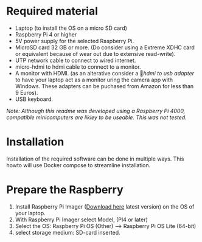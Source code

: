 # Required material

 - Laptop (to install the OS on a micro SD card)
 - Raspberry Pi 4 or higher
 - 5V power supply for the selected Raspberry Pi.
 - MicroSD card 32 GB or more. (Do consider using a Extreme XDHC card or equivalent because of wear out due to extensive read-write).
 - UTP network cable to connect to wired internet. 
 - micro-hdmi to hdmi cable to connect to a monitor.
 - A monitor with HDMI. (as an alterative consider a *hdmi to usb adapter* to have your laptop act as a monitor uring the camera app with Windows. These adapters can be puchased from Amazon for less than 9 Euros).
 - USB keyboard.
 
 *Note: Although this readme was developed using a Raspberry Pi 4000, compatible minicomputers are likley to be useable. This was not tested.*
 
# Installation
Installation of the required software can be done in multiple ways. This howto will use Docker compose to streamline installation. 

# Prepare the Raspberry

 1. Install Raspberry Pi Imager ([Download here](https://www.raspberrypi.com/software/) latest version) on the OS of your laptop.
 2. With Raspberry Pi Imager select Model, (PI4 or later)
 3. Select the OS: Raspberry Pi OS (Other) --> Raspberry Pi OS Lite (64-bit)
 4. select storage medium: SD-card inserted. 
 